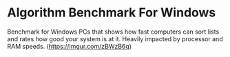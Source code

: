 # Algorithm Benchmark For Windows
Benchmark for Windows PCs that shows how fast computers can sort lists and rates how good your system is at it. Heavily impacted by processor and RAM speeds.
(https://imgur.com/zBWzB6q)
